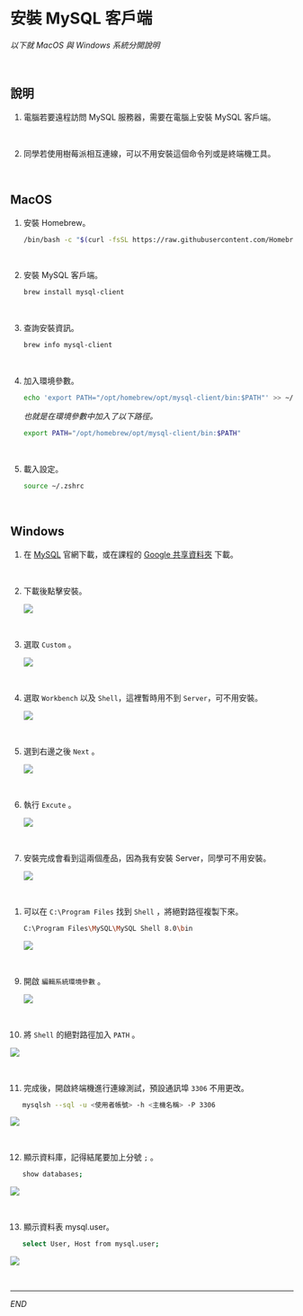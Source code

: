 # 安裝 MySQL 客戶端

_以下就 MacOS 與 Windows 系統分開說明_

<br>

## 說明

1. 電腦若要遠程訪問 MySQL 服務器，需要在電腦上安裝 MySQL 客戶端。

<br>

2. 同學若使用樹莓派相互連線，可以不用安裝這個命令列或是終端機工具。

<br>

## MacOS

1. 安裝 Homebrew。

   ```bash
   /bin/bash -c "$(curl -fsSL https://raw.githubusercontent.com/Homebrew/install/HEAD/install.sh)"
   ```

<br>

2. 安裝 MySQL 客戶端。

   ```bash
   brew install mysql-client
   ```

<br>

3. 查詢安裝資訊。

   ```bash
   brew info mysql-client
   ```

<br>

4. 加入環境參數。

   ```bash
   echo 'export PATH="/opt/homebrew/opt/mysql-client/bin:$PATH"' >> ~/.zshrc
   ```

   _也就是在環境參數中加入了以下路徑。_

   ```bash
   export PATH="/opt/homebrew/opt/mysql-client/bin:$PATH"
   ```

<br>

5. 載入設定。

   ```bash
   source ~/.zshrc
   ```

<br>

## Windows

1. 在 [MySQL](https://dev.mysql.com/downloads/installer/) 官網下載，或在課程的  [Google 共享資料夾](https://drive.google.com/drive/folders/1mNUYleyox6JGOwGVHj_RCsyw2s64likf?usp=drive_link) 下載。

<br>

2. 下載後點擊安裝。

   ![](images/img_80.png)

<br>

3. 選取 `Custom` 。

   ![](images/img_81.png)

<br>

4. 選取 `Workbench` 以及 `Shell`，這裡暫時用不到 `Server`，可不用安裝。

   ![](images/img_82.png)

<br>

5. 選到右邊之後 `Next` 。

   ![](images/img_83.png)

<br>

6. 執行 `Excute` 。

   ![](images/img_84.png)

<br>

7. 安裝完成會看到這兩個產品，因為我有安裝 Server，同學可不用安裝。

   ![](images/img_85.png)

<br>

1. 可以在 `C:\Program Files` 找到 `Shell` ，將絕對路徑複製下來。

   ```bash
   C:\Program Files\MySQL\MySQL Shell 8.0\bin
   ```

   ![](images/img_86.png)

<br>

9. 開啟 `編輯系統環境參數` 。

   ![](images/img_87.png)

<br>

10. 將 `Shell` 的絕對路徑加入 `PATH` 。

   ![](images/img_88.png)

<br>

11. 完成後，開啟終端機進行連線測試，預設通訊埠 `3306` 不用更改。

```bash
   mysqlsh --sql -u <使用者帳號> -h <主機名稱> -P 3306
```

   ![](images/img_89.png)

<br>

12. 顯示資料庫，記得結尾要加上分號 `;` 。

```bash
   show databases;
```

   ![](images/img_90.png)

<br>

13. 顯示資料表 mysql.user。

```bash
   select User, Host from mysql.user;
```

   ![](images/img_91.png)

<br>

---

_END_
